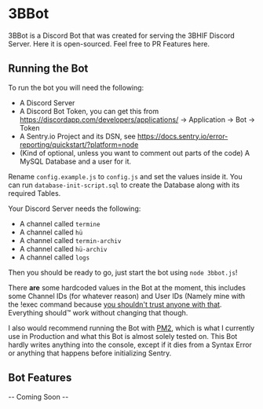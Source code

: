 # 3BBot

3BBot is a Discord Bot that was created for serving the 3BHIF Discord Server. Here it is open-sourced. Feel free to PR Features here.

## Running the Bot
To run the bot you will need the following:
- A Discord Server
- A Discord Bot Token, you can get this from https://discordapp.com/developers/applications/ -> Application -> Bot -> Token
- A Sentry.io Project and its DSN, see https://docs.sentry.io/error-reporting/quickstart/?platform=node
- (Kind of optional, unless you want to comment out parts of the code) A MySQL Database and a user for it.

Rename `config.example.js` to `config.js` and set the values inside it.
You can run `database-init-script.sql` to create the Database along with its required Tables.

Your Discord Server needs the following:

- A channel called `termine`
- A channel called `hü`
- A channel called `termin-archiv`
- A channel called `hü-archiv`
- A channel called `logs`

Then you should be ready to go, just start the bot using `node 3bbot.js`!

There **are** some hardcoded values in the Bot at the moment, this includes some Channel IDs (for whatever reason) and User IDs (Namely mine with the !exec command because [you shouldn't trust anyone with that](https://developer.mozilla.org/en-US/docs/Web/JavaScript/Reference/Global_Objects/eval#Do_not_ever_use_eval!). Everything should™ work without changing that though.

I also would recommend running the Bot with [PM2](http://pm2.keymetrics.io/), which is what I currently use in Production and what this Bot is almost solely tested on. This Bot hardly writes anything into the console, except if it dies from a Syntax Error or anything that happens before initializing Sentry.

## Bot Features

-- Coming Soon --